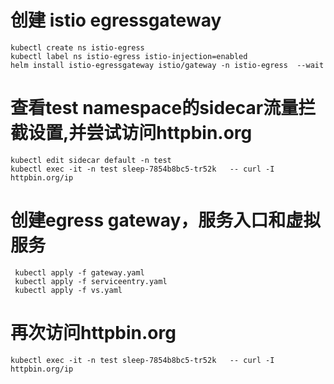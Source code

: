 # 创建 istio egressgateway
```
kubectl create ns istio-egress
kubectl label ns istio-egress istio-injection=enabled
helm install istio-egressgateway istio/gateway -n istio-egress  --wait
```

# 查看test namespace的sidecar流量拦截设置,并尝试访问httpbin.org
```
kubectl edit sidecar default -n test
kubectl exec -it -n test sleep-7854b8bc5-tr52k   -- curl -I httpbin.org/ip
```

# 创建egress gateway，服务入口和虚拟服务
```
 kubectl apply -f gateway.yaml
 kubectl apply -f serviceentry.yaml
 kubectl apply -f vs.yaml
```

# 再次访问httpbin.org
```
kubectl exec -it -n test sleep-7854b8bc5-tr52k   -- curl -I httpbin.org/ip
```